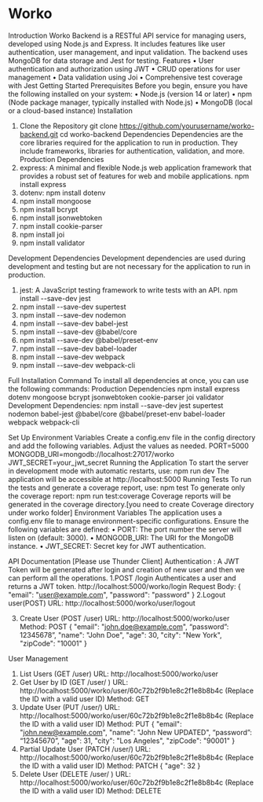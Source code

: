# Worko
 
Introduction
Worko Backend is a RESTful API service for managing users, developed using Node.js and Express. It includes features like user authentication, user management, and input validation. The backend uses MongoDB for data storage and Jest for testing.
Features
•	User authentication and authorization using JWT
•	CRUD operations for user management
•	Data validation using Joi
•	Comprehensive test coverage with Jest
Getting Started
Prerequisites
Before you begin, ensure you have the following installed on your system:
•	Node.js (version 14 or later)
•	npm (Node package manager, typically installed with Node.js)
•	MongoDB (local or a cloud-based instance)
Installation
1.	Clone the Repository
          git clone https://github.com/yourusername/worko-backend.git
           cd worko-backend
Dependencies
Dependencies are the core libraries required for the application to run in production. They include frameworks, libraries for authentication, validation, and more.
Production Dependencies
1.	express: A minimal and flexible Node.js web application framework that provides a robust set of features for web and mobile applications.
              npm install express
2.	dotenv: npm install dotenv
3.	npm install mongoose
4.	npm install bcrypt
5.	npm install jsonwebtoken
6.	npm install cookie-parser
7.	npm install joi
8.	npm install validator

Development Dependencies
Development dependencies are used during development and testing but are not necessary for the application to run in production.
1.	jest: A JavaScript testing framework to write tests with an API.
npm install --save-dev jest
2.	npm install --save-dev supertest
3.	npm install --save-dev nodemon
4.	npm install --save-dev babel-jest
5.	npm install --save-dev @babel/core
6.	npm install --save-dev @babel/preset-env
7.	npm install --save-dev babel-loader
8.	npm install --save-dev webpack
9.	npm install --save-dev webpack-cli

Full Installation Command
To install all dependencies at once, you can use the following commands:
Production Dependencies
npm install express dotenv mongoose bcrypt jsonwebtoken cookie-parser joi validator
Development Dependencies:
npm install --save-dev jest supertest nodemon babel-jest @babel/core @babel/preset-env babel-loader webpack webpack-cli




Set Up Environment Variables
Create a config.env file in the config directory and add the following variables. Adjust the values as needed.
PORT=5000
MONGODB_URI=mongodb://localhost:27017/worko
JWT_SECRET=your_jwt_secret
Running the Application
To start the server in development mode with automatic restarts, use:
npm run dev
The application will be accessible at http://localhost:5000
Running Tests
To run the tests and generate a coverage report, use:
    npm test
To generate only the coverage report:
npm run test:coverage
Coverage reports will be generated in the coverage directory.[you need to create Coverage directory under worko folder]
Environment Variables
The application uses a config.env file to manage environment-specific configurations. Ensure the following variables are defined:
•	PORT: The port number the server will listen on (default: 3000).
•	MONGODB_URI: The URI for the MongoDB instance.
•	JWT_SECRET: Secret key for JWT authentication.


API Documentation [Please use Thunder Client]
Authentication :
A  JWT Token will be generated after  login and creation of new user and then we can  perform all the operations.
1.POST /login
Authenticates a user and returns a JWT token.
http://localhost:5000/worko/login
Request Body:
{
  "email": "user@example.com",
  "password": "password"
}
2.Logout user(POST)
  URL: http://localhost:5000/worko/user/logout
   

3. Create User (POST /user)
URL: http://localhost:5000/worko/user
Method: POST
{
  "email": "john.doe@example.com",
   “password”: 12345678”,
  "name": "John Doe",
  "age": 30,
  "city": "New York",
  "zipCode": "10001"
}

User Management
1. List Users (GET /user)
     URL: http://localhost:5000/worko/user
2. Get User by ID (GET /user/ )
 URL: http://localhost:5000/worko/user/60c72b2f9b1e8c2f1e8b8b4c (Replace the ID with a  valid user ID)
 Method: GET
3. Update User (PUT /user/)
URL: http://localhost:5000/worko/user/60c72b2f9b1e8c2f1e8b8b4c (Replace the ID with a valid user ID)
Method: PUT
   {
  "email": "john.new@example.com",
  "name": "John New UPDATED",
 “password”: “12345670”,
  "age": 31,
  "city": "Los Angeles",
  "zipCode": "90001"
}
4. Partial Update User (PATCH /user/)
URL: http://localhost:5000/worko/user/60c72b2f9b1e8c2f1e8b8b4c (Replace the ID with a valid user ID)
Method: PATCH
{
  "age": 32
}
5. Delete User (DELETE /user/
)
URL: http://localhost:5000/worko/user/60c72b2f9b1e8c2f1e8b8b4c (Replace the ID with a valid user ID)
Method: DELETE

